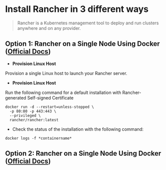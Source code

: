 <!--<img src="https://ranchermanager.docs.rancher.com/img/rancher-logo-horiz-color.svg" width="150" height="150">-->

# Install Rancher in 3 different ways
> Rancher is a Kubernetes management tool to deploy and run clusters anywhere and on any provider.

## Option 1: Rancher on a Single Node Using Docker ([Official Docs](https://ranchermanager.docs.rancher.com/getting-started/installation-and-upgrade/other-installation-methods/rancher-on-a-single-node-with-docker))
- **Provision Linux Host**

Provision a single Linux host to launch your Rancher server.
- **Provision Linux Host**

Run the following command for a default installation with Rancher-generated Self-signed Certificate
```
docker run -d --restart=unless-stopped \
  -p 80:80 -p 443:443 \
  --privileged \
  rancher/rancher:latest
```
- Check the status of the installation with the following command: 

```
docker logs -f *containername*
```


## Option 2: Rancher on a Single Node Using Docker ([Official Docs](https://ranchermanager.docs.rancher.com/getting-started/installation-and-upgrade/other-installation-methods/rancher-on-a-single-node-with-docker))
